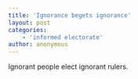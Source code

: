 ```yaml
---
title: 'Ignorance begets ignorance'
layout: post
categories:
    - 'informed electorate'
author: anonymous
---
```


Ignorant people elect ignorant rulers.